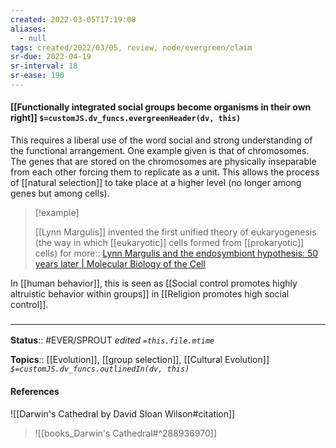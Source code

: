 ```yaml
---
created: 2022-03-05T17:19:08 
aliases:
  - null
tags: created/2022/03/05, review, node/evergreen/claim
sr-due: 2022-04-19
sr-interval: 18
sr-ease: 190
---
```


#### [[Functionally integrated social groups become organisms in their own right]] `$=customJS.dv_funcs.evergreenHeader(dv, this)`

This requires a liberal use of the word social and strong understanding of the functional arrangement.
One example given is that of chromosomes. 
The genes that are stored on the chromosomes are physically inseparable from each other forcing them to replicate as a unit. This allows the process of [[natural selection]] to take place at a higher level (no longer among genes but among cells).

> [!example]
> 
> [[Lynn Margulis]] invented the first unified theory of eukaryogenesis (the way in which [[eukaryotic]] cells formed from [[prokaryotic]] cells) 
> for more:: [Lynn Margulis and the endosymbiont hypothesis: 50 years later | Molecular Biology of the Cell](https://www.molbiolcell.org/doi/10.1091/mbc.e16-07-0509)

In [[human behavior]], this is seen as [[Social control promotes highly altruistic behavior within groups]] in [[Religion promotes high social control]].

### <hr class="footnote"/>

**Status**:: #EVER/SPROUT
*edited `=this.file.mtime`*

**Topics**:: [[Evolution]], [[group selection]], [[Cultural Evolution]]
*`$=customJS.dv_funcs.outlinedIn(dv, this)`*

#### References

![[Darwin's Cathedral by David Sloan Wilson#citation]]

> ![[books_Darwin's Cathedral#^288936970]]
